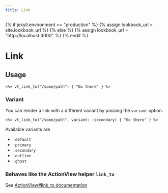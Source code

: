 ```yaml
---
title: Link
---
```


{% if jekyll.environment == "production" %}
  {% assign lookbook_url = site.lookbook_url %}
{% else %}
  {% assign lookbook_url = "http://localhost:3000" %}
{% endif %}


# Link

<lookbook-embed
  app="{{ lookbook_url }}"
  preview="LinkToPreview"
  scenario=""
  actions="inspect">
</lookbook-embed>

## Usage


```erb
<%= vt_link_to("/some/path") { "Go there" } %>
```

### Variant

You can render a link with a different variant by passing the `variant` option.

```erb
<%= vt_link_to("/some/path", variant: :secondary) { "Go there" } %>
```

Available variants are
- `:default`
- `:primary`
- `:secondary`
- `:outline`
- `:ghost`

### Behaves like the ActionView helper `link_to`

See [ActionView#link_to documentation](https://api.rubyonrails.org/classes/ActionView/Helpers/UrlHelper.html#method-i-link_to)
